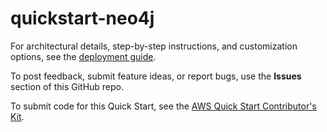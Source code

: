 # quickstart-neo4j

For architectural details, step-by-step instructions, and customization options, see the [deployment guide](https://aws-quickstart.github.io/quickstart-neo4j/).

To post feedback, submit feature ideas, or report bugs, use the **Issues** section of this GitHub repo. 

To submit code for this Quick Start, see the [AWS Quick Start Contributor's Kit](https://aws-quickstart.github.io/).
